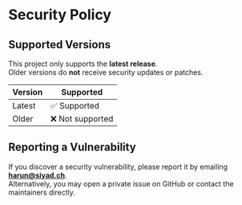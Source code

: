 # Security Policy

## Supported Versions

This project only supports the **latest release**.  
Older versions do **not** receive security updates or patches.

| Version | Supported             |
| ------- | --------------------- |
| Latest  | ✅ Supported          |
| Older   | ❌ Not supported      |

## Reporting a Vulnerability

If you discover a security vulnerability, please report it by emailing **harun@siyad.ch**.  
Alternatively, you may open a private issue on GitHub or contact the maintainers directly.  
